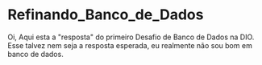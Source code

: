 # Refinando_Banco_de_Dados
Oi, Aqui esta a "resposta" do primeiro Desafio de Banco de Dados na DIO. Esse talvez nem seja a resposta esperada, eu realmente não sou bom em banco de dados.
